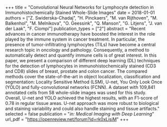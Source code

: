 +++
title = "Convolutional Neural Networks for Lymphocyte detection in Immunohistochemically Stained Whole-Slide Images"
date = 2018-01-01
authors = ["Z. Swiderska-Chadaj", "H. Pinckaers", "M. van Rijthoven", "M. Balkenhol", "M. Melnikova", "O. Geessink", "Q. Manson", "G. Litjens", "J. van der Laak", "F. Ciompi"]
publication_types = ["2"]
abstract = "Recent advances in cancer immunotherapy have boosted the interest in the role played by the immune system in cancer treatment. In particular, the presence of tumor-infiltrating lymphocytes (TILs) have become a central research topic in oncology and pathology. Consequently, a method to automatically detect and quantify immune cells is of great interest. In this paper, we present a comparison of different deep learning (DL) techniques for the detection of lymphocytes in immunohistochemically stained (CD3 and CD8) slides of breast, prostate and colon cancer. The compared methods cover the state-of-the-art in object localization, classification and segmentation: Locality Sensitive Method (LSM), U-net, You Only Look Once (YOLO) and fully-convolutional networks (FCNN). A dataset with 109,841 annotated cells from 58 whole-slide images was used for this study. Overall, U-net and YOLO achieved the highest results, with an F1-score of 0.78 in regular tissue areas. U-net approach was more robust to biological and staining variability and could also handle staining and tissue artifacts."
selected = false
publication = "*in: Medical Imaging with Deep Learning*"
url_pdf = "https://openreview.net/forum?id=rk0xLisiM"
+++

